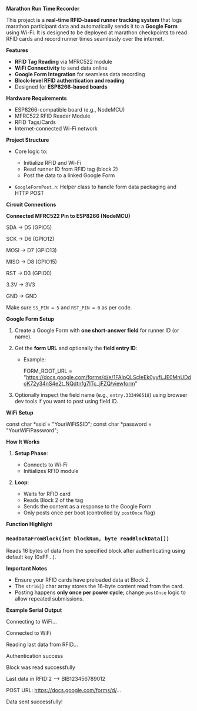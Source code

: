 **Marathon Run Time Recorder**

This project is a **real-time RFID-based runner tracking system** that logs marathon participant data and automatically sends it to a **Google Form** using Wi-Fi. It is designed to be deployed at marathon checkpoints to read RFID cards and record runner times seamlessly over the internet.

**Features**

* **RFID Tag Reading** via MFRC522 module
* **WiFi Connectivity** to send data online
* **Google Form Integration** for seamless data recording
* **Block-level RFID authentication and reading**
* Designed for **ESP8266-based boards**

**Hardware Requirements**

* ESP8266-compatible board (e.g., NodeMCU)
* MFRC522 RFID Reader Module
* RFID Tags/Cards
* Internet-connected Wi-Fi network

**Project Structure**

* Core logic to:

  * Initialize RFID and Wi-Fi
  * Read runner ID from RFID tag (block 2)
  * Post the data to a linked Google Form
* `GoogleFormPost.h`: Helper class to handle form data packaging and HTTP POST

**Circuit Connections**

**Connected MFRC522 Pin to ESP8266 (NodeMCU)**

SDA -> D5 (GPIO5)

SCK -> D6 (GPIO12)

MOSI -> D7 (GPIO13)

MISO -> D8 (GPIO15)


RST -> D3 (GPIO0)

3.3V -> 3V3

GND -> GND

Make sure `SS_PIN = 5` and `RST_PIN = 0` as per code.

**Google Form Setup**

1. Create a Google Form with **one short-answer field** for runner ID (or name).
2. Get the **form URL** and optionally the **field entry ID**:

   * Example:

     FORM_ROOT_URL = "https://docs.google.com/forms/d/e/1FAIpQLScIeEk0yyfLJE0MnUDdoK72y34nS4e2t_NQdtnfg7ITc_jFZQ/viewform"
    
3. Optionally inspect the field name (e.g., `entry.333496518`) using browser dev tools if you want to post using field ID.

**WiFi Setup**

const char *ssid = "YourWiFiSSID";
const char *password = "YourWiFiPassword";

**How It Works**

1. **Setup Phase**:

   * Connects to Wi-Fi
   * Initializes RFID module

2. **Loop**:

   * Waits for RFID card
   * Reads Block 2 of the tag
   * Sends the content as a response to the Google Form
   * Only posts once per boot (controlled by `postOnce` flag)

**Function Highlight**

### `ReadDataFromBlock(int blockNum, byte readBlockData[])`

Reads 16 bytes of data from the specified block after authenticating using default key (0xFF...).

**Important Notes**

* Ensure your RFID cards have preloaded data at Block 2.
* The `str16[]` char array stores the 16-byte content read from the card.
* Posting happens **only once per power cycle**; change `postOnce` logic to allow repeated submissions.

**Example Serial Output**


Connecting to WiFi...

Connected to WiFi

Reading last data from RFID...

Authentication success

Block was read successfully

Last data in RFID:2 --> BIB123456789012

POST URL: https://docs.google.com/forms/d/...

Data sent successfully!

